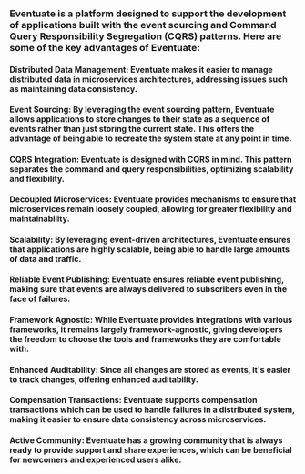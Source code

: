 ### Eventuate is a platform designed to support the development of applications built with the event sourcing and Command Query Responsibility Segregation (CQRS) patterns. Here are some of the key advantages of Eventuate:

#### Distributed Data Management: Eventuate makes it easier to manage distributed data in microservices architectures, addressing issues such as maintaining data consistency.

#### Event Sourcing: By leveraging the event sourcing pattern, Eventuate allows applications to store changes to their state as a sequence of events rather than just storing the current state. This offers the advantage of being able to recreate the system state at any point in time.

#### CQRS Integration: Eventuate is designed with CQRS in mind. This pattern separates the command and query responsibilities, optimizing scalability and flexibility.

#### Decoupled Microservices: Eventuate provides mechanisms to ensure that microservices remain loosely coupled, allowing for greater flexibility and maintainability.

#### Scalability: By leveraging event-driven architectures, Eventuate ensures that applications are highly scalable, being able to handle large amounts of data and traffic.

#### Reliable Event Publishing: Eventuate ensures reliable event publishing, making sure that events are always delivered to subscribers even in the face of failures.

#### Framework Agnostic: While Eventuate provides integrations with various frameworks, it remains largely framework-agnostic, giving developers the freedom to choose the tools and frameworks they are comfortable with.

#### Enhanced Auditability: Since all changes are stored as events, it's easier to track changes, offering enhanced auditability.

#### Compensation Transactions: Eventuate supports compensation transactions which can be used to handle failures in a distributed system, making it easier to ensure data consistency across microservices.

#### Active Community: Eventuate has a growing community that is always ready to provide support and share experiences, which can be beneficial for newcomers and experienced users alike.
